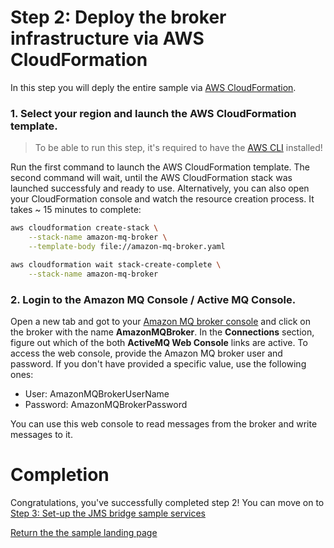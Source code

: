 # Step 2: Deploy the broker infrastructure via AWS CloudFormation

In this step you will deply the entire sample via [AWS CloudFormation](https://aws.amazon.com/cloudformation/).

### 1. Select your region and launch the AWS CloudFormation template.

> To be able to run this step, it's required to have the [AWS CLI](https://aws.amazon.com/cli/) installed!

Run the first command to launch the AWS CloudFormation template. The second command will wait, until the AWS CloudFormation stack was launched successfuly and ready to use. Alternatively, you can also open your CloudFormation console and watch the resource creation process. It takes ~ 15 minutes to complete:

```bash
aws cloudformation create-stack \
    --stack-name amazon-mq-broker \
    --template-body file://amazon-mq-broker.yaml

aws cloudformation wait stack-create-complete \
    --stack-name amazon-mq-broker
```

### 2. Login to the Amazon MQ Console / Active MQ Console.

Open a new tab and got to your [Amazon MQ broker console](https://console.aws.amazon.com/amazon-mq/home?#/brokers/) and click on the broker with the name **AmazonMQBroker**. In the **Connections** section, figure out which of the both **ActiveMQ Web Console** links are active. To access the web console, provide the Amazon MQ broker user and password. If you don't have provided a specific value, use the following ones:  
* User: AmazonMQBrokerUserName
* Password: AmazonMQBrokerPassword

You can use this web console to read messages from the broker and write messages to it.

# Completion

Congratulations, you've successfully completed step 2! You can move on to [Step 3: Set-up the JMS bridge sample services](/labs/lab-3.md)

[Return the the sample landing page](/README.md)